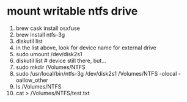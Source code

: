 mount writable ntfs drive
================================
1. brew cask install osxfuse
1. brew install ntfs-3g
1. diskutil list
1. in the list above, look for device name for external drive
1. sudo umount /dev/disk2s1
1. diskutil list # device still there, but...
1. sudo mkdir /Volumes/NTFS
1. sudo /usr/local/bin/ntfs-3g /dev/disk2s1 /Volumes/NTFS -olocal -oallow_other
1. ls /Volumes/NTFS
1. cat > /Volumes/NTFS/test.txt
